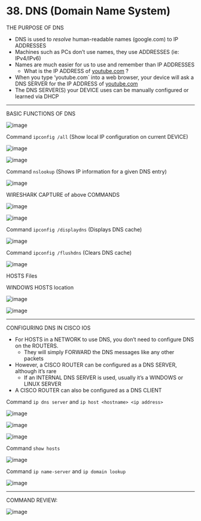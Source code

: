 # 38. DNS (Domain Name System)

THE PURPOSE OF DNS

- DNS is used to *resolve* human-readable names (google.com) to IP ADDRESSES
- Machines such as PCs don’t use names, they use ADDRESSES (ie: IPv4/IPv6)
- Names are much easier for us to use and remember than IP ADDRESSES
    - What is the IP ADDRESS of [youtube.com](http://youtube.com) ?
- When you type ‘youtube.com` into a web browser, your device will ask a DNS SERVER for the IP ADDRESS of [youtube.com](http://youtube.com)
- The DNS SERVER(S) your DEVICE uses can be manually configured or learned via DHCP

---

BASIC FUNCTIONS OF DNS

![image](https://github.com/vanhoangkha/CCNA_Course_Notes/assets/images/placeholder.png)

Command `ipconfig /all` (Show local IP configuration on current DEVICE)

![image](https://github.com/vanhoangkha/CCNA_Course_Notes/assets/images/placeholder.png)

![image](https://github.com/vanhoangkha/CCNA_Course_Notes/assets/images/placeholder.png)

Command `nslookup` (Shows IP information for a given DNS entry)

![image](https://github.com/vanhoangkha/CCNA_Course_Notes/assets/images/placeholder.png)

WIRESHARK CAPTURE of above  COMMANDS

![image](https://github.com/vanhoangkha/CCNA_Course_Notes/assets/images/placeholder.png)

![image](https://github.com/vanhoangkha/CCNA_Course_Notes/assets/images/placeholder.png)

Command `ipconfig /displaydns` (Displays DNS cache)

![image](https://github.com/vanhoangkha/CCNA_Course_Notes/assets/images/placeholder.png)

Command `ipconfig /flushdns` (Clears DNS cache)

![image](https://github.com/vanhoangkha/CCNA_Course_Notes/assets/images/placeholder.png)

HOSTS Files

WINDOWS HOSTS location

![image](https://github.com/vanhoangkha/CCNA_Course_Notes/assets/images/placeholder.png)

![image](https://github.com/vanhoangkha/CCNA_Course_Notes/assets/images/placeholder.png)

---

CONFIGURING DNS IN CISCO IOS

- For HOSTS in a NETWORK to use DNS, you don’t need to configure DNS on the ROUTERS.
    - They will simply FORWARD the DNS messages like any other packets
- However, a CISCO ROUTER can be configured as a DNS SERVER, although it’s rare
    - If an INTERNAL DNS SERVER is used, usually it’s a WINDOWS or LINUX SERVER
- A CISCO ROUTER can also be configured as a DNS CLIENT

Command `ip dns server` and `ip host <hostname> <ip address>`

![image](https://github.com/vanhoangkha/CCNA_Course_Notes/assets/images/placeholder.png)

![image](https://github.com/vanhoangkha/CCNA_Course_Notes/assets/images/placeholder.png)

![image](https://github.com/vanhoangkha/CCNA_Course_Notes/assets/images/placeholder.png)

Command `show hosts`

![image](https://github.com/vanhoangkha/CCNA_Course_Notes/assets/images/placeholder.png)

Command `ip name-server` and `ip domain lookup`

![image](https://github.com/vanhoangkha/CCNA_Course_Notes/assets/images/placeholder.png)

---

COMMAND REVIEW:

![image](https://github.com/vanhoangkha/CCNA_Course_Notes/assets/images/placeholder.png)
